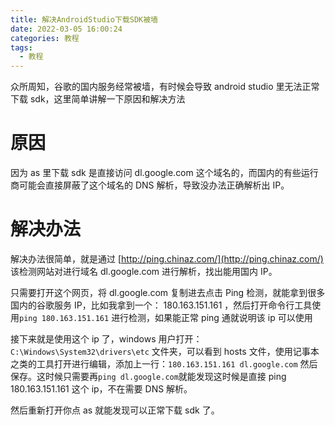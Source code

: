 ```yaml
---
title: 解决AndroidStudio下载SDK被墙
date: 2022-03-05 16:00:24
categories: 教程
tags:
  - 教程
---
```


众所周知，谷歌的国内服务经常被墙，有时候会导致 android studio 里无法正常下载 sdk，这里简单讲解一下原因和解决方法

# 原因

因为 as 里下载 sdk 是直接访问 dl.google.com 这个域名的，而国内的有些运行商可能会直接屏蔽了这个域名的 DNS 解析，导致没办法正确解析出 IP。

# 解决办法

解决办法很简单，就是通过 [http://ping.chinaz.com/](http://ping.chinaz.com/) 该检测网站对进行域名 dl.google.com 进行解析，找出能用国内 IP。

只需要打开这个网页，将 dl.google.com 复制进去点击 Ping 检测，就能拿到很多国内的谷歌服务 IP，比如我拿到一个： 180.163.151.161 ，然后打开命令行工具使用`ping 180.163.151.161` 进行检测，如果能正常 ping 通就说明该 ip 可以使用

接下来就是使用这个 ip 了，windows 用户打开：`C:\Windows\System32\drivers\etc` 文件夹，可以看到 hosts 文件，使用记事本之类的工具打开进行编辑，添加上一行：`180.163.151.161 dl.google.com` 然后保存。这时候只需要再`ping dl.google.com`就能发现这时候是直接 ping 180.163.151.161 这个 ip，不在需要 DNS 解析。

然后重新打开你点 as 就能发现可以正常下载 sdk 了。
